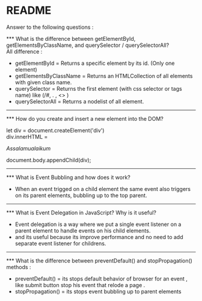 # README

Answer to the following questions :

*** What is the difference between getElementById, getElementsByClassName, and querySelector / querySelectorAll?  
All difference :

- getElementById = Returns a specific element by its id. (Only one element)  
- getElementsByClassName = Returns an HTMLCollection of all elements with given class name.  
- querySelector = Returns the first element (with css selector or tags name) like (/#, . , <> )  
- querySelectorAll = Returns a nodelist of all element.  

---

*** How do you create and insert a new element into the DOM?

let div = document.createElement('div')  
div.innerHTML =  

*Assalamualaikum*

document.body.appendChild(div);  

---

*** What is Event Bubbling and how does it work?

- When an event trigged on a child element the same event also triggers on its parent elements, bubbling up to the top parent.  

---

*** What is Event Delegation in JavaScript? Why is it useful?

- Event delegation is a way where we put a single event listener on a parent element to handle events on his child elements.  
- and its useful because its improve performance and no need to add separate event listener for childrens.  

---

*** What is the difference between preventDefault() and stopPropagation() methods :

- preventDefault() = its stops default behavior of browser for an event , like submit button stop his event that relode a page .  
- stopPropagation() = its stops event bubbling up to parent elements

